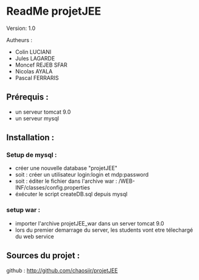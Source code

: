 #         ReadMe projetJEE

Version: 1.0

Autheurs :
- Colin LUCIANI
- Jules LAGARDE
- Moncef REJEB SFAR
- Nicolas AYALA
- Pascal FERRARIS


## Prérequis :
- un serveur tomcat 9.0
- un serveur mysql

## Installation :

### Setup de mysql :

- créer une nouvelle database "projetJEE"
- soit : créer un utilisateur login:login et mdp:password
- soit : éditer le fichier dans l'archive war : /WEB-INF/classes/config.properties
- éxécuter le script createDB.sql depuis mysql

### setup war :

- importer l'archive projetJEE_war dans un server tomcat 9.0
- lors du premier demarrage du server, les students vont etre télechargé du web service

## Sources du projet :

github : http://github.com/chaosiir/projetJEE
